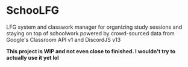 # SchooLFG
LFG system and classwork manager for organizing study sessions and staying on top of schoolwork powered by crowd-sourced data from Google's Classroom API v1 and DiscordJS v13

<b>This project is WIP and not even close to finished. I wouldn't try to actually use it yet lol</b>